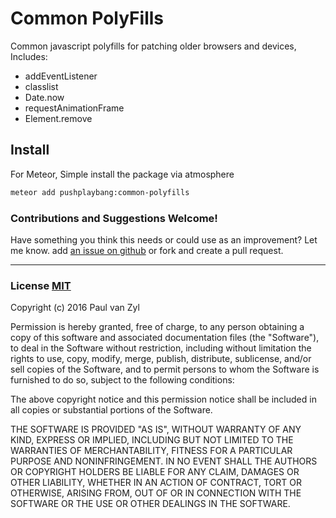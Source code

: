 # Common PolyFills
Common javascript polyfills for patching older browsers and devices, Includes:

* addEventListener
* classlist
* Date.now
* requestAnimationFrame
* Element.remove


## Install
For Meteor, Simple install the package via atmosphere

```sh
meteor add pushplaybang:common-polyfills
```



### Contributions and Suggestions Welcome!
Have something you think this needs or could use as an improvement? Let me know.  add [an issue on github](https://github.com/Pushplaybang/common-polyfills) or fork and create a pull request.



____


### License [MIT](https://opensource.org/licenses/MIT)
Copyright (c) 2016 Paul van Zyl

Permission is hereby granted, free of charge, to any person obtaining a copy
of this software and associated documentation files (the "Software"), to deal
in the Software without restriction, including without limitation the rights
to use, copy, modify, merge, publish, distribute, sublicense, and/or sell
copies of the Software, and to permit persons to whom the Software is
furnished to do so, subject to the following conditions:

The above copyright notice and this permission notice shall be included in
all copies or substantial portions of the Software.

THE SOFTWARE IS PROVIDED "AS IS", WITHOUT WARRANTY OF ANY KIND, EXPRESS OR
IMPLIED, INCLUDING BUT NOT LIMITED TO THE WARRANTIES OF MERCHANTABILITY,
FITNESS FOR A PARTICULAR PURPOSE AND NONINFRINGEMENT.  IN NO EVENT SHALL THE
AUTHORS OR COPYRIGHT HOLDERS BE LIABLE FOR ANY CLAIM, DAMAGES OR OTHER
LIABILITY, WHETHER IN AN ACTION OF CONTRACT, TORT OR OTHERWISE, ARISING FROM,
OUT OF OR IN CONNECTION WITH THE SOFTWARE OR THE USE OR OTHER DEALINGS IN
THE SOFTWARE.
